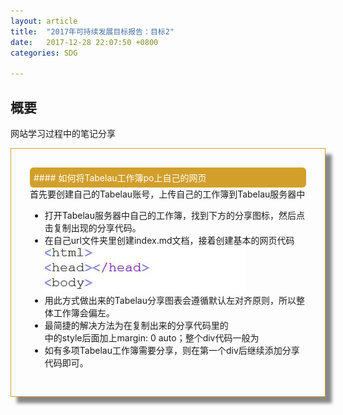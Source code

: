 ```yaml
---
layout: article
title:  "2017年可持续发展目标报告：目标2"
date:   2017-12-28 22:07:50 +0800
categories: SDG 

---
```




## 概要
网站学习过程中的笔记分享

<div class="row img-rounded" style="padding:30px; box-shadow: 10px 10px 5px #888888; border: 1px solid #D19F2A;">
<div class="col-md-12">
<div style="background: #D19F2A; color:white; border-radius:6px; padding:6px;"  markdown="1">
#### 如何将Tabelau工作簿po上自己的网页
</div>
</div>
<div class="col-md-8" markdown="1" ><!-- right -->
首先要创建自己的Tabelau账号，上传自己的工作簿到Tabelau服务器中

* 打开Tabelau服务器中自己的工作簿，找到下方的分享图标，然后点击复制出现的分享代码。
* 在自己url文件夹里创建index.md文档，接着创建基本的网页代码<img src="./images/1.jpg"  style="width: auto">
* 用此方式做出来的Tabelau分享图表会遵循默认左对齐原则，所以整体工作簿会偏左。
* 最简捷的解决方法为在复制出来的分享代码里的<div>中的style后面加上margin: 0 auto；整个div代码一般为
* 如有多项Tabelau工作簿需要分享，则在第一个div后继续添加分享代码即可。

</div>
</div>
